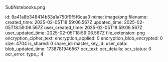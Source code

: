 SubNotebooks.png

id: 9a41a8b348414b53a1a750f9f5f6caa3
mime: image/png
filename: 
created_time: 2025-02-05T18:59:06.567Z
updated_time: 2025-02-05T18:59:06.567Z
user_created_time: 2025-02-05T18:59:06.567Z
user_updated_time: 2025-02-05T18:59:06.567Z
file_extension: png
encryption_cipher_text: 
encryption_applied: 0
encryption_blob_encrypted: 0
size: 4704
is_shared: 0
share_id: 
master_key_id: 
user_data: 
blob_updated_time: 1738781946567
ocr_text: 
ocr_details: 
ocr_status: 0
ocr_error: 
type_: 4
